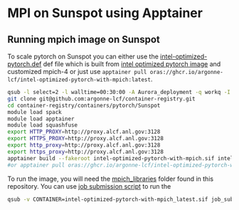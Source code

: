 # MPI on Sunspot using Apptainer

## Running mpich image on Sunspot

To scale pytorch on Sunspot you can either use the [intel-optimized-pytorch.def](intel-optimized-pytorch.def) def file which is built from [intel optimized pytorch image](https://hub.docker.com/r/intel/intel-optimized-pytorch) and customized mpich-4 or just use `apptainer pull oras://ghcr.io/argonne-lcf/intel-optimized-pytorch-with-mpich:latest`.

```bash
qsub -l select=2 -l walltime=00:30:00 -A Aurora_deployment -q workq -I
git clone git@github.com:argonne-lcf/container-registry.git
cd container-registry/containers/pytorch/Sunspot
module load spack
module load apptainer
module load squashfuse
export HTTP_PROXY=http://proxy.alcf.anl.gov:3128
export HTTPS_PROXY=http://proxy.alcf.anl.gov:3128
export http_proxy=http://proxy.alcf.anl.gov:3128
export https_proxy=http://proxy.alcf.anl.gov:3128
apptainer build --fakeroot intel-optimized-pytorch-with-mpich.sif intel-optimized-pytorch-with-mpich.def
#or apptainer pull oras://ghcr.io/argonne-lcf/intel-optimized-pytorch-with-mpich:latest
```

To run the image, you will need the [mpich_libraries](mpich_libraries) folder found in this repository. You can use [job submission script](job_submission.sh) to run the

```bash
qsub -v CONTAINER=intel-optimized-pytorch-with-mpich_latest.sif job_submission.sh
```

 


